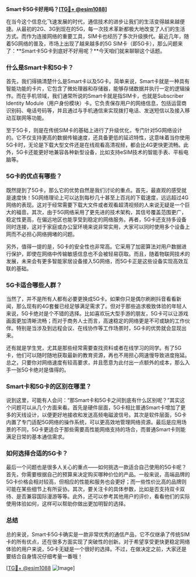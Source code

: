 **Smart卡5G卡好用吗？[[TG💪+ @esim1088](https://t.me/s/esim1088)]**

在当今这个信息化飞速发展的时代，通信技术的进步让我们的生活变得越来越便捷。从最初的2G、3G到现在的5G，每一次技术革新都极大地改变了人们的生活方式。而作为连接网络的重要工具，SIM卡也经历了多次升级换代。最近几年，随着5G网络的普及，市场上出现了越来越多的5G SIM卡（即5G卡），那么问题来了：**Smart卡5G卡到底好不好用呢？**今天咱们就来聊聊这个话题。

### 什么是Smart卡和5G卡？

首先，我们得搞清楚什么是Smart卡以及5G卡。简单来说，Smart卡就是一种具有智能功能的卡片，它包含了微处理器和存储器，能够存储数据并执行一定的逻辑操作。而在手机领域，我们通常所说的Smart卡就是指SIM卡，也就是Subscriber Identity Module（用户身份模块）卡。它负责保存用户的网络信息，包括运营商识别码、电话号码等，并且通过与手机通信来实现拨打电话、发送短信以及接入移动互联网等功能。

至于5G卡，则是在传统SIM卡的基础上进行了升级优化，专门针对5G网络设计的。它不仅支持更高的数据传输速度，还具备更低的延迟特性，这意味着当你使用5G卡时，无论是下载大型文件还是在线观看高清视频，都会比4G更快更流畅。此外，5G卡还能更好地兼容各种新型设备，比如支持eSIM技术的智能手表、平板电脑等。

### 5G卡的优点有哪些？

既然提到了5G卡，那么它的优势自然是我们讨论的重点。首先，最直观的感受就是速度快！5G网络理论上可以达到每秒几十甚至上百兆的下载速度，远远超过4G网络的表现。这对于经常需要下载大文件或者观看超清视频的人来说无疑是一个巨大的福音。其次，由于5G网络采用了更先进的技术架构，其信号覆盖范围更广，稳定性更高，在偏远地区也能享受到稳定的网络服务。再者，5G卡还支持多设备同时连接，这对于家庭或办公室环境来说非常实用，大家可以同时使用多个设备上网而不必担心网络拥堵的问题。

另外，值得一提的是，5G卡的安全性也非常高。它采用了加密算法对用户数据进行保护，即使在网络中传输敏感信息也不会被轻易窃取。而且，随着物联网技术的发展，未来会有更多智能家居设备接入5G网络，而5G卡正是这些设备实现高效互联的基础。

### 5G卡适合哪些人群？

当然了，并不是所有人都有必要更换成5G卡。如果你只是偶尔刷刷抖音看看新闻，那么现有的4G套餐已经足够满足需求了。但对于那些追求极致体验的年轻人来说，5G卡绝对是个不错的选择。比如喜欢玩大型手游的朋友，5G卡可以让游戏画面更加清晰流畅；而对于商务人士而言，高速稳定的网络更是不可或缺的工作伙伴。特别是当涉及到远程会议、在线协作等工作场景时，5G卡的优势就会显现出来。

还有就是学生党，尤其是那些经常需要查找资料或者在线学习的同学。有了5G卡，他们可以随时随地获取最新的教育资源，再也不用担心网速慢导致进度拖延。总之，只要你对网络速度有较高要求，并且愿意为此付出一点额外的成本，那么入手一张5G卡绝对是值得的。

### Smart卡和5G卡的区别在哪里？

说到这里，可能有人会问：“那Smart卡和5G卡之间到底有什么区别呢？”其实这个问题可以从几个方面来看。首先是硬件层面，5G卡相比普通Smart卡增加了更多的天线设计，以便更好地接收和发送高频电磁波信号。其次是软件层面，5G卡内置了专门适配5G网络的操作系统，可以更高效地管理网络资源。最后是应用场景的不同，5G卡更适合于那些需要高性能网络支持的场合，而普通Smart卡则能满足日常的基本通信需求。

### 如何选择合适的5G卡？

最后一个问题也是很多人关心的重点——如何挑选一款适合自己使用的5G卡呢？首先，你需要根据自己的预算来决定购买哪种价位的产品。一般来说，高端品牌的5G卡价格会相对较高，但相应的性能和服务也会更好；而一些性价比高的品牌则可能在某些细节上有所妥协。其次，要关注卡的具体参数，比如是否支持双卡双待、是否兼容国际漫游等等。此外，还可以参考其他用户的评价，看看他们的实际使用体验如何，这样可以帮助你做出更加明智的选择。

### 总结

总的来说，Smart卡5G卡确实是一款非常优秀的通信产品，它不仅继承了传统SIM卡的所有优点，还在很多方面实现了突破性的创新。对于希望享受更快更稳定网络体验的用户来说，5G卡无疑是一个很好的选择。不过，在做决定之前，大家还是要结合自身情况仔细考量一番哦！

[[TG💪+ @esim1088](https://t.me/s/esim1088) ![Image](https://i.postimg.cc/4NQfJmqS/Snipaste-2025-05-13-00-14-12.png)]